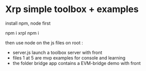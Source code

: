 # Xrp simple toolbox + examples

install npm, node first

npm i xrpl
npm i

then use node on the js files on root :
- server.js launch a toolbox server with front
- files 1 at 5 are mvp examples for console and learning
- the folder bridge app contains a EVM-bridge demo with front